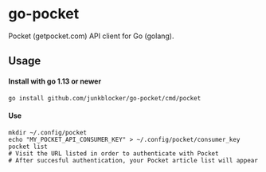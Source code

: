 # go-pocket
Pocket (getpocket.com) API client for Go (golang).

## Usage

#### Install with go 1.13 or newer

`go install github.com/junkblocker/go-pocket/cmd/pocket`

#### Use
```
mkdir ~/.config/pocket
echo "MY_POCKET_API_CONSUMER_KEY" > ~/.config/pocket/consumer_key
pocket list
# Visit the URL listed in order to authenticate with Pocket
# After succesful authentication, your Pocket article list will appear
```
